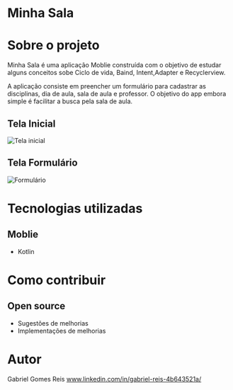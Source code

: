 # Minha Sala

# Sobre o projeto

Minha Sala é uma aplicação Moblie construída com o objetivo de estudar alguns conceitos sobe Ciclo de vida, Baind, Intent,Adapter e Recyclerview.

A aplicação consiste em preencher um formulário para cadastrar as disciplinas, dia de aula, sala de aula e professor.
O objetivo do app embora simple é facilitar a busca pela sala de aula. 


## Tela Inicial
![Tela inicial](https://user-images.githubusercontent.com/89217325/227570746-bfe883e2-d7fb-42db-b55c-fb89767e1ea5.jpeg)

## Tela Formulário
![Formulário](https://user-images.githubusercontent.com/89217325/227570880-33af81cf-0691-4012-931f-8f8279f94e91.jpeg)

# Tecnologias utilizadas
## Moblie
- Kotlin

# Como contribuir
## Open source
- Sugestões de melhorias
- Implementações de melhorias

# Autor

Gabriel Gomes Reis
www.linkedin.com/in/gabriel-reis-4b643521a/
